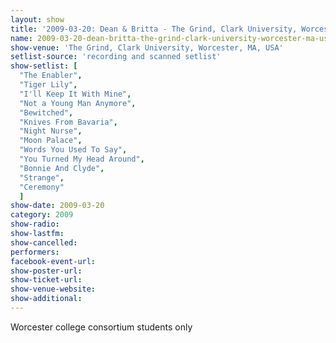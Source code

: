 ```yaml
---
layout: show
title: '2009-03-20: Dean & Britta - The Grind, Clark University, Worcester, MA, USA'
name: 2009-03-20-dean-britta-the-grind-clark-university-worcester-ma-usa
show-venue: 'The Grind, Clark University, Worcester, MA, USA'
setlist-source: 'recording and scanned setlist'
show-setlist: [
  "The Enabler",
  "Tiger Lily",
  "I'll Keep It With Mine",
  "Not a Young Man Anymore",
  "Bewitched",
  "Knives From Bavaria",
  "Night Nurse",
  "Moon Palace",
  "Words You Used To Say",
  "You Turned My Head Around",
  "Bonnie And Clyde",
  "Strange",
  "Ceremony"
  ]
show-date: 2009-03-20
category: 2009
show-radio: 
show-lastfm: 
show-cancelled: 
performers: 
facebook-event-url: 
show-poster-url: 
show-ticket-url: 
show-venue-website: 
show-additional: 
---
```


Worcester college consortium students only